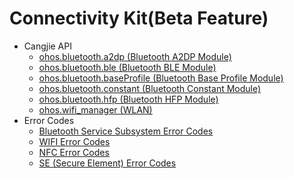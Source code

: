 # Connectivity Kit(Beta Feature)
- Cangjie API
    - [ohos.bluetooth.a2dp (Bluetooth A2DP Module)](./cj-apis-bluetooth-a2dp.md)
    - [ohos.bluetooth.ble (Bluetooth BLE Module)](./cj-apis-bluetooth-ble.md)
    - [ohos.bluetooth.baseProfile (Bluetooth Base Profile Module)](./cj-apis-bluetooth-base_profile.md)
    - [ohos.bluetooth.constant (Bluetooth Constant Module)](./cj-apis-bluetooth-constant.md)
    - [ohos.bluetooth.hfp (Bluetooth HFP Module)](./cj-apis-bluetooth-hfp.md)
    - [ohos.wifi_manager (WLAN)](./cj-apis-wifi_manager.md)
- Error Codes
    - [Bluetooth Service Subsystem Error Codes](./cj-errorcode-bluetooth_manager.md)
    - [WIFI Error Codes](./cj-errorcode-wifi-manager.md)
    - [NFC Error Codes](./cj-errorcode-nfc.md)
    - [SE (Secure Element) Error Codes](./cj-errorcode-secure_element.md)